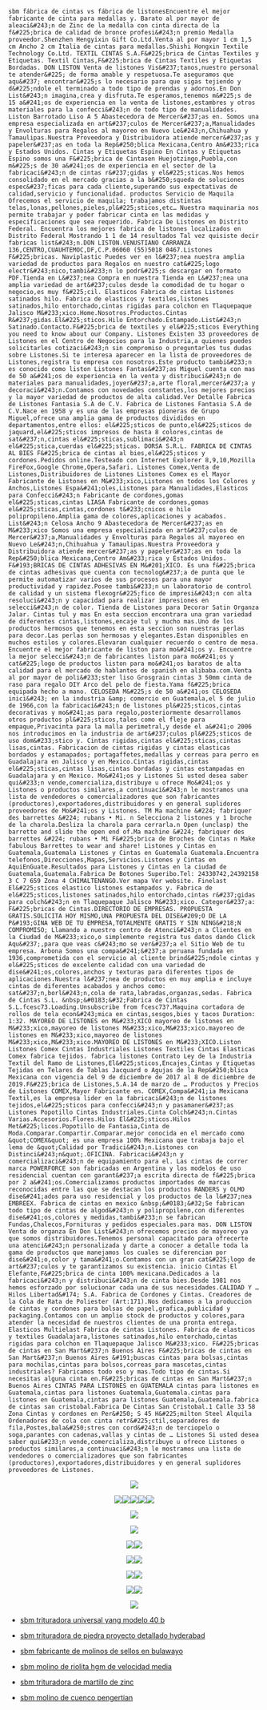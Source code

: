 
```
sbm fábrica de cintas vs fábrica de listonesEncuentre el mejor fabricante de cinta para medallas y. Barato al por mayor de aleaci&#243;n de Zinc de la medalla con cinta directa de la f&#225;brica de calidad de bronce profesi&#243;n premio Medalla proveedor.Shenzhen Hengyixin Gift Co.Ltd.Venta al por mayor 1 cm 1,5 cm Ancho 2 cm Italia de cintas para medallas.Shishi Hongxin Textile Technology Co.Ltd. TEXTIL CINTAS S.A.F&#225;brica de Cintas Textiles y Etiquetas. Textil Cintas,F&#225;brica de Cintas Textiles y Etiquetas Bordadas. DON LISTON Venta de listones Vis&#237;tanos,nuestro personal te atender&#225; de forma amable y respetuosa.Te aseguramos que aqu&#237; encontrar&#225;s lo necesario para que sigas tejiendo y d&#225;ndole el terminado a todo tipo de prendas y adornos.En Don List&#243;n imagina,crea y disfruta.Te esperamos,tenemos m&#225;s de 15 a&#241;os de experiencia en la venta de listones,estambres y otros materiales para la confecci&#243;n de todo tipo de manualidades. Liston Barrotado Liso A 5 Abastecedora de Mercer&#237;as en. Somos una empresa especializada en art&#237;culos de Mercer&#237;a,Manualidades y Envolturas para Regalos al mayoreo en Nuevo Le&#243;n,Chihuahua y Tamaulipas.Nuestra Proveedora y Distribuidora atiende mercer&#237;as y papeler&#237;as en toda la Rep&#250;blica Mexicana,Centro Am&#233;rica y Estados Unidos. Cintas y Etiquetas Espino En Cintas y Etiquetas Espino somos una F&#225;brica de Cintasen Huejotzingo,Puebla,con m&#225;s de 30 a&#241;os de experiencia en el sector de la fabricaci&#243;n de cintas r&#237;gidas y el&#225;sticas.Nos hemos consolidado en el mercado gracias a la b&#250;squeda de soluciones espec&#237;ficas para cada cliente,superando sus expectativas de calidad,servicio y funcionalidad. productos Servicio de Maquila Ofrecemos el servicio de maquila; trabajamos distintas telas,lonas,pellones,pieles,pl&#225;sticos,etc… Nuestra maquinaria nos permite trabajar y poder fabricar cinta en las medidas y especificaciones que sea requerido. Fabrica De Listones en Distrito Federal. Encuentra los mejores fabrica de listones localizados en Distrito Federal Mostrando 1 1 de 14 resultados Tal vez quisiste decir fabricas list&#243;n.DON LISTON.VENUSTIANO CARRANZA 136,CENTRO,CUAUHTEMOC,DF,C.P.06060 (55)5018 0467.Listones F&#225;bricas. Naviplastic Puedes ver en l&#237;nea nuestra amplia variedad de productos para Regalos en nuestro cat&#225;logo electr&#243;nico,tambi&#233;n lo podr&#225;s descargar en formato PDF.Tienda en L&#237;nea Compra en nuestra Tienda en L&#237;nea una amplia variedad de art&#237;culos desde la comodidad de tu hogar o negocio,es muy f&#225;cil. Elasticos Fabrica de cintas Listones satinados hilo. Fabrica de elasticos y textiles,listones satinados,hilo entorchado,cintas rigidas para colchon en Tlaquepaque Jalisco M&#233;xico.Home.Nosotros.Productos.Cintas R&#237;gidas.El&#225;sticos.Hilo Entorchado.Estampado.List&#243;n Satinado.Contacto.F&#225;brica de textiles y el&#225;sticos Everything you need to know about our Company. Listones Existen 33 proveedores de Listones en el Centro de Negocios para la Industria,a quienes puedes solicitarles cotizaci&#243;n sin compromiso o preguntarles tus dudas sobre Listones.Si te interesa aparecer en la lista de proveedores de Listones,registra tu empresa con nosotros.Este producto tambi&#233;n es conocido como liston Listones Fantas&#237;as Miguel cuenta con mas de 50 a&#241;os de experiencia en la venta y distribuci&#243;n de materiales para manualidades,joyer&#237;a,arte floral,mercer&#237;a y decoraci&#243;n.Contamos con novedades constantes,los mejores precios y la mayor variedad de productos de alta calidad.Ver Detalle Fabrica de Listones Fantasia S.A de C.V. Fabrica de Listones Fantasia S.A de C.V.Nace en 1958 y es una de las empresas pioneras de Grupo Miguel,ofrece una amplia gama de productos divididos en departamentos,entre ellos: el&#225;sticos de punto,el&#225;sticos de jaquard,el&#225;sticos impresos de hasta 8 colores,cintas de sat&#237;n,cintas el&#225;sticas,sublimaci&#243;n el&#225;stica,cuerdas el&#225;sticas. DORSA S.R.L. FABRICA DE CINTAS AL BIES F&#225;brica de cintas al bies,el&#225;sticos y cordones.Pedidos online.Testeado con Internet Explorer 8,9,10,Mozilla FireFox,Google Chrome,Opera,Safari. Listones Comex,Venta de Listones,Distribuidores de Listones Listones Comex es el Mayor Fabricante de Listones en M&#233;xico,Listones en todos los Colores y Anchos,Listones Espa&#241;oles,Listones para Manualidades,Elasticos para Confecci&#243;n Fabricante de cordones,gomas el&#225;sticas,cintas LIASA Fabricante de cordones,gomas el&#225;sticas,cintas,cordones t&#233;cnicos e hilo polipropileno.Amplia gama de colores,aplicaciones y acabados. List&#243;n Celosa Ancho 9 Abastecedora de Mercer&#237;as en M&#233;xico Somos una empresa especializada en art&#237;culos de Mercer&#237;a,Manualidades y Envolturas para Regalos al mayoreo en Nuevo Le&#243;n,Chihuahua y Tamaulipas.Nuestra Proveedora y Distribuidora atiende mercer&#237;as y papeler&#237;as en toda la Rep&#250;blica Mexicana,Centro Am&#233;rica y Estados Unidos. F&#193;BRICAS DE CINTAS ADHESIVAS EN M&#201;XICO. Es una f&#225;brica de cintas adhesivas que cuenta con tecnolog&#237;a de punta que le permite automatizar varios de sus procesos para una mayor productividad y rapidez.Posee tambi&#233;n un laboratorio de control de calidad y un sistema flexogr&#225;fico de impresi&#243;n con alta resoluci&#243;n y capacidad para realizar impresiones en selecci&#243;n de color. Tienda de Listones para Decorar Satin Organza Jalar. Cintas tul y mas En esta seccion encontrara una gran variedad de diferentes cintas,listones,encaje tul y mucho mas.Uno de los productos hermosos que tenemos en esta seccion son nuestras perlas para decor.Las perlas son hermosas y elegantes.Estan disponibles en muchos estilos y colores.Elevaran cualquier recuerdo o centro de mesa. Encuentre el mejor fabricante de liston para mo&#241;os y. Encuentre la mejor selecci&#243;n de fabricantes liston para mo&#241;os y cat&#225;logo de productos liston para mo&#241;os baratos de alta calidad para el mercado de hablantes de spanish en alibaba.com.Venta al por mayor de poli&#233;ster liso Grosgrain cintas 3 50mm cinta de raso para regalo DIY Arco del pelo de fiesta.Yama f&#225;brica equipada hecho a mano. CELOSEDA M&#225;s de 50 a&#241;os CELOSEDA inici&#243; en la industria &amp; comercio en Guatemala,el 5 de julio de 1966,con la fabricaci&#243;n de listones pl&#225;sticos,cintas decorativas y mo&#241;as para regalo,posteriormente desarrollamos otros productos pl&#225;sticos,tales como el fleje para empaque,Privacinta para la malla perimetral,y desde el a&#241;o 2006 nos introducimos en la industria de art&#237;culos pl&#225;sticos de uso dom&#233;stico y. Cintas rigidas,cintas el&#225;sticas,cintas lisas,cintas. Fabricacion de cintas rigidas y cintas elasticas bordados y estamapados; portagaffetes,medallas y correas para perro en Guadalajara en Jalisco y en Mexico.Cintas rigidas,cintas el&#225;sticas,cintas lisas,cintas bordadas y cintas estampadas en Guadalajara y en Mexico. Mo&#241;os y Listones Si usted desea saber qui&#233;n vende,comercializa,distribuye u ofrece Mo&#241;os y Listones o productos similares,a continuaci&#243;n le mostramos una lista de vendedores o comercializadores que son fabricantes (productores),exportadores,distribuidores y en general suplidores proveedores de Mo&#241;os y Listones. TM Ma machine &#224; fabriquer des barrettes &#224; rubans • Mi. n Selecciona 2 listones y 1 broche de la charola.Desliza la charola para cerrarla.n Open (unclasp) the barrette and slide the open end of.Ma machine &#224; fabriquer des barrettes &#224; rubans • Mi F&#225;brica de Broches de Cintas n Make fabulous Barrettes to wear and share! Listones y Cintas en Guatemala,Guatemala Listones y Cintas en Guatemala Guatemala.Encuentra telefonos,Direcciones,Mapas,Servicios.Listones y Cintas en AquiEnGuate.Resultados para Listones y Cintas en la ciudad de Guatemala,Guatemala.Fabrica De Botones Superibo.Tel: 24330742,24392158 3 C 7 659 Zona 4 CHIMALTENANGO.Ver mapa Ver website. Finelast El&#225;sticos elastico listones estampados y. Fabrica de el&#225;sticos,listones satinados,hilo entorchado,cintas r&#237;gidas para colch&#243;n en Tlaquepaque Jalisco M&#233;xico. Categor&#237;a: F&#225;bricas de Cintas.DIRECTORIO DE EMPRESAS. PROPUESTA GRATIS.SOLICITA HOY MISMO,UNA PROPUESTA DEL DISE&#209;O DE LA P&#193;GINA WEB DE TU EMPRESA,TOTALMENTE GRATIS Y SIN NING&#218;N COMPROMISO; Llamando a nuestro centro de Atenci&#243;n a Clientes en la Ciudad de M&#233;xico,o simplemente registra tus datos dando Click Aqu&#237;,para que veas c&#243;mo se ver&#237;a el Sitio Web de tu empresa. Arbona Somos una compa&#241;&#237;a peruana fundada en 1936,comprometida con el servicio al cliente brind&#225;ndole cintas y el&#225;sticos de excelente calidad con una variedad de dise&#241;os,colores,anchos y texturas para diferentes tipos de aplicaciones.Nuestra l&#237;nea de productos en muy amplia e incluye cintas de diferentes acabados y anchos como: sat&#237;n,borl&#243;n,cola de rata,labradas,organzas,sedas. Fabrica de Cintas S.L. &nbsp;&#0183;&#32;Fabrica de Cintas S.L.fcesc73.Loading.Unsubscribe from fcesc73?.Maquina cortadora de rollos de tela econ&#243;mica en cintas,sesgos,bies y tacos Duration: 1:32. MAYOREO DE LISTONES en M&#233;XICO mayoreo de listones en M&#233;xico,mayoreo de listones M&#233;xico,M&#233;xico.mayoreo de listones en M&#233;xico,mayoreo de listones M&#233;xico,M&#233;xico.MAYOREO DE LISTONES en M&#233;XICO.Liston Listones Comex Cintas Industriales Listones Textiles Cintas Elasticas Comex fabrica tejidos. fabrica listones Contrato Ley de la Industria Textil del Ramo de Listones,El&#225;sticos,Encajes,Cintas y Etiquetas Tejidas en Telares de Tablas Jacquard o Agujas de la Rep&#250;blica Mexicana con vigencia del 9 de diciembre de 2017 al 8 de diciembre de 2019.F&#225;brica de Listones,S.A.14 de marzo de … Productos y Precios de Listones COMEX,Mayor Fabricante en. COMEX,Compa&#241;ia Mexicana Textil,es la empresa lider en la fabricaci&#243;n de listones tejidos,el&#225;sticos para confecci&#243;n y pasamaner&#237;as Listones Popotillo Cintas Industriales.Cinta Colch&#243;n.Cintas Varias.Accesorios.Flores.Hilos El&#225;sticos.Hilos Met&#225;licos.Popotillo de Fantasia,Cinta de Moda.Comparar.Compartir.Comparar.mejor conocida en el mercado como &quot;COMEX&quot; es una empresa 100% Mexicana que trabaja bajo el lema de &quot;Calidad por Tradici&#243;n.Listones con Distinci&#243;n&quot;.OFICINA. Fabricaci&#243;n y comercializaci&#243;n de equipamiento para el. Las cintas de correr marca POWERFORCE son fabricadas en Argentina y los modelos de uso residencial cuentan con garant&#237;a escrita directa de f&#225;brica por 2 a&#241;os.Comercializamos productos importados de marcas reconocidas entre las que se destacan los productos RANDERS y OLMO dise&#241;ados para uso residencial y los productos de la l&#237;nea EMBREEX. Fabrica de cintas en mexico &nbsp;&#0183;&#32;Se fabrican todo tipo de cintas de algod&#243;n y polipropileno,con diferentes dise&#241;os,colores y medidas,tambi&#233;n se fabrican Fundas,Chalecos,Fornituras y pedidos especiales.para mas. DON LISTON Venta de organza En Don List&#243;n ofrecemos precios de mayoreo ya que somos distribuidores.Tenemos personal capacitado para ofrecerte una atenci&#243;n personalizada y darte a conocer a detalle toda la gama de productos que manejamos los cuales se diferencian por dise&#241;o,color y tama&#241;o.Contamos con un gran cat&#225;logo de art&#237;culos y te garantizamos su existencia. inicio Cintas El Elefante,F&#225;brica de cinta 100% mexicana.Dedicados a la fabricaci&#243;n y distribuci&#243;n de cinta bies.Desde 1981 nos hemos esforzado por solucionar cada una de sus necesidades.CALIDAD Y … Hilos Libertad&#174; S.A. Fabrica de Cordones y Cintas. Creadores de la Cola de Rata de Poliester (Art:171).Nos dedicamos a la produccion de cintas y cordones para bolsas de papel,grafica,publicidad y packaging.Contamos con un amplio stock de productos y colores,para atender la necesidad de nuestros clientes de una pronta entrega. Elasticos Multielast Fabrica de cintas Listones. Fabrica de elasticos y textiles Guadalajara,listones satinados,hilo entorchado,cintas rigidas para colchon en Tlaquepaque Jalisco M&#233;xico. F&#225;bricas de cintas en San Mart&#237;n Buenos Aires F&#225;bricas de cintas en San Mart&#237;n Buenos Aires &#191;buscas cintas para bolsas,cintas para mochilas,cintas para bolsos,correas para mascotas,cintas industriales? Fabricamos todo eso y mas.Todo tipo de cintas.Si necesitas alguna cinta en.F&#225;bricas de cintas en San Mart&#237;n Buenos Aires CINTAS PARA LISTONES en GUATEMALA cintas para listones en Guatemala,cintas para listones Guatemala,Guatemala.cintas para listones en Guatemala,cintas para listones Guatemala,Guatemala.fabrica de cintas san cristobal.Fabrica De Cintas San Cristobal.1 Calle 33 58 Zona Cintas y cordones en Per&#250; S 45 H&#225;milton Steel Alquila Ordenadores de cola con cinta retr&#225;ctil,separadores de fila,Postes,bala&#250;stres con cord&#243;n de terciopelo o soga,parantes con cadenas,vallas y cintas de … Listones Si usted desea saber qui&#233;n vende,comercializa,distribuye u ofrece Listones o productos similares,a continuaci&#243;n le mostramos una lista de vendedores o comercializadores que son fabricantes (productores),exportadores,distribuidores y en general suplidores proveedores de Listones. 
```

<div align="center">

<a href="https://es-crusher.shibang-china.com/github&k=sbm+f%C3%A1brica+de+cintas+vs+f%C3%A1brica+de+listones"><img src="https://static.shibang-china.com/es/crusher/logo.jpg"></a>

<a href="https://es-crusher.shibang-china.com/github&k=sbm+f%C3%A1brica+de+cintas+vs+f%C3%A1brica+de+listones"><img src="https://static.shibang-china.com/es/crusher/index.jpg"></a><a href="https://es-crusher.shibang-china.com/material.htmlgithub&k=sbm+f%C3%A1brica+de+cintas+vs+f%C3%A1brica+de+listones"><img src="https://static.shibang-china.com/es/crusher/material.jpg"></a><a href="https://es-crusher.shibang-china.com/application.htmlgithub&k=sbm+f%C3%A1brica+de+cintas+vs+f%C3%A1brica+de+listones"><img src="https://static.shibang-china.com/es/crusher/application.jpg"></a><a href="https://es-crusher.shibang-china.com/aboutus.htmlgithub&k=sbm+f%C3%A1brica+de+cintas+vs+f%C3%A1brica+de+listones"><img src="https://static.shibang-china.com/es/crusher/aboutus.jpg"></a><a href="https://es-crusher.shibang-china.com/contact.htmlgithub&k=sbm+f%C3%A1brica+de+cintas+vs+f%C3%A1brica+de+listones"><img src="https://static.shibang-china.com/es/crusher/contact.jpg"></a>

<a href="https://es-crusher.shibang-china.com/github&k=sbm+f%C3%A1brica+de+cintas+vs+f%C3%A1brica+de+listones"><img src="https://static.shibang-china.com/es/crusher/banner.jpg"></a>

<a href="https://swt.shibang-china.com/github&k=sbm+f%C3%A1brica+de+cintas+vs+f%C3%A1brica+de+listones"><img src="https://static.shibang-china.com/es/crusher/text.jpg"></a>

<a href="https://swt.shibang-china.com/github&k=sbm+f%C3%A1brica+de+cintas+vs+f%C3%A1brica+de+listones"><img src="https://static.shibang-china.com/es/crusher/chat.jpg"></a><a href="https://es-crusher.shibang-china.com/contact.htmlgithub&k=sbm+f%C3%A1brica+de+cintas+vs+f%C3%A1brica+de+listones"><img src="https://static.shibang-china.com/es/crusher/message.jpg"></a>

<a href="https://es-crusher.shibang-china.com/products/pe.htmlgithub&k=sbm+f%C3%A1brica+de+cintas+vs+f%C3%A1brica+de+listones"><img src="https://static.shibang-china.com/es/crusher/pe.jpg"></a><a href="https://es-crusher.shibang-china.com/products/pf.htmlgithub&k=sbm+f%C3%A1brica+de+cintas+vs+f%C3%A1brica+de+listones"><img src="https://static.shibang-china.com/es/crusher/pf.jpg"></a>

<a href="https://es-crusher.shibang-china.com/products/hpt.htmlgithub&k=sbm+f%C3%A1brica+de+cintas+vs+f%C3%A1brica+de+listones"><img src="https://static.shibang-china.com/es/crusher/hpt.jpg"></a><a href="https://es-crusher.shibang-china.com/products/vsi.htmlgithub&k=sbm+f%C3%A1brica+de+cintas+vs+f%C3%A1brica+de+listones"><img src="https://static.shibang-china.com/es/crusher/vsi.jpg"></a>

<a href="https://es-crusher.shibang-china.com/products/klv.htmlgithub&k=sbm+f%C3%A1brica+de+cintas+vs+f%C3%A1brica+de+listones"><img src="https://static.shibang-china.com/es/crusher/klv.jpg"></a><a href="https://es-crusher.shibang-china.com/products/portable.htmlgithub&k=sbm+f%C3%A1brica+de+cintas+vs+f%C3%A1brica+de+listones"><img src="https://static.shibang-china.com/es/crusher/portable.jpg"></a>

<a href="https://swt.shibang-china.com/github&k=sbm+f%C3%A1brica+de+cintas+vs+f%C3%A1brica+de+listones"><img src="https://static.shibang-china.com/es/crusher/case.jpg"></a>

</div>


* [sbm trituradora universal yang modelo 40 b](sbm%20trituradora%20universal%20yang%20modelo%2040%20b.md)

* [sbm trituradora de piedra proyecto detallado hyderabad](sbm%20trituradora%20de%20piedra%20proyecto%20detallado%20hyderabad.md)

* [sbm fabricante de molinos de sellos en bulawayo](sbm%20fabricante%20de%20molinos%20de%20sellos%20en%20bulawayo.md)

* [sbm molino de riolita hgm de velocidad media](sbm%20molino%20de%20riolita%20hgm%20de%20velocidad%20media.md)

* [sbm trituradora de martillo de zinc](sbm%20trituradora%20de%20martillo%20de%20zinc.md)

* [sbm molino de cuenco pengertian](sbm%20molino%20de%20cuenco%20pengertian.md)